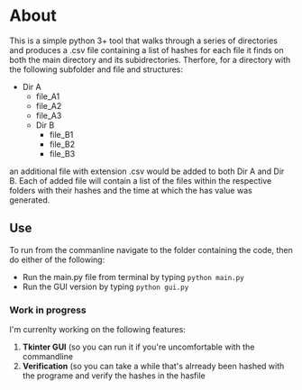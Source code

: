 # About

This is a simple python 3+ tool that walks through a series of directories and produces a .csv file containing a list of hashes for each file it finds on both the main directory and its subidrectories. 
Therfore, for a directory with the following subfolder and file and structures:
- Dir A
  - file_A1
  - file_A2
  - file_A3
  - Dir B
    - file_B1
    - file_B2
    - file_B3

an additional file with extension .csv would be added to both Dir A and Dir B. Each of added file will contain a list of the files within the respective folders with their hashes and the time at which the has value was generated.
 

## Use
To run from the commanline navigate to the folder containing the code, then do either of the following:
 - Run the main.py file from terminal by typing `python main.py`
 - Run the GUI version by typing `python gui.py`

### Work in progress
I'm currenlty working on the following features:
1. **Tkinter GUI** (so you can run it if you're uncomfortable with the commandline
2. **Verification** (so you can take a while that's alrready been hashed with the programe and verify the hashes in the hasfile

